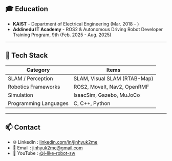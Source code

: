 <!-- About -->

## 🎓 Education
- **KAIST** - Department of Electrical Engineering (Mar. 2018 - )
- **Addinedu IT Academy** - ROS2 & Autonomous Driving Robot Developer Training Program, 9th (Feb. 2025 - Aug. 2025)

---

## 🚀 Tech Stack

| Category              | Items                          |
|-----------------------|--------------------------------|
| SLAM / Perception     | SLAM, Visual SLAM (RTAB-Map)  |
| Robotics Frameworks   | ROS2, MoveIt, Nav2, OpenRMF         |
| Simulation            | IsaacSim, Gazebo, MuJoCo      |
| Programming Languages | C, C++, Python                |

---

## 📫 Contact
- 🌐 LinkedIn : [linkedin.com/in/jinhyuk2me](https://www.linkedin.com/in/jinhyuk2me)
- 📧 Email : [jinhyuk2me@gmail.com](mailto:jinhyuk2me@gmail.com)  
- 🎥 YouTube : [@i-like-robot-sw](https://www.youtube.com/@i-like-robot-sw)  
